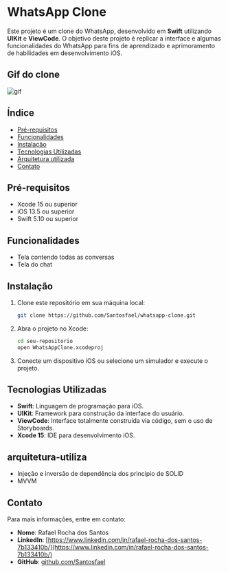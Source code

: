 # WhatsApp Clone

Este projeto é um clone do WhatsApp, desenvolvido em **Swift** utilizando **UIKit** e **ViewCode**. O objetivo deste projeto é replicar a interface e algumas funcionalidades do WhatsApp para fins de aprendizado e aprimoramento de habilidades em desenvolvimento iOS.

## Gif do clone
![gif](https://s4.ezgif.com/tmp/ezgif-4-436d3a268f.gif)

## Índice
- [Pré-requisitos](#pré-requisitos)
- [Funcionalidades](#funcionalidades)
- [Instalação](#instalação)
- [Tecnologias Utilizadas](#tecnologias-utilizadas)
- [Arquitetura utilizada](#arquitetura-utiliza)
- [Contato](#contato)

## Pré-requisitos
- Xcode 15 ou superior
- iOS 13.5 ou superior
- Swift 5.10 ou superior

## Funcionalidades
- Tela contendo todas as conversas
- Tela do chat

## Instalação
1. Clone este repositório em sua máquina local:
    ```bash
    git clone https://github.com/Santosfael/whatsapp-clone.git
    ```
2. Abra o projeto no Xcode:
    ```bash
    cd seu-repositorio
    open WhatsAppClone.xcodeproj
    ```
3. Conecte um dispositivo iOS ou selecione um simulador e execute o projeto.

## Tecnologias Utilizadas
- **Swift**: Linguagem de programação para iOS.
- **UIKit**: Framework para construção da interface do usuário.
- **ViewCode**: Interface totalmente construída via código, sem o uso de Storyboards.
- **Xcode 15**: IDE para desenvolvimento iOS.

## arquitetura-utiliza
- Injeção e inversão de dependência dos principio de SOLID
- MVVM

## Contato
Para mais informações, entre em contato:

- **Nome**: Rafael Rocha dos Santos
- **LinkedIn**: [https://www.linkedin.com/in/rafael-rocha-dos-santos-7b133410b/](https://www.linkedin.com/in/rafael-rocha-dos-santos-7b133410b/)
- **GitHub**: [github.com/Santosfael](https://github.com/Santosfael)